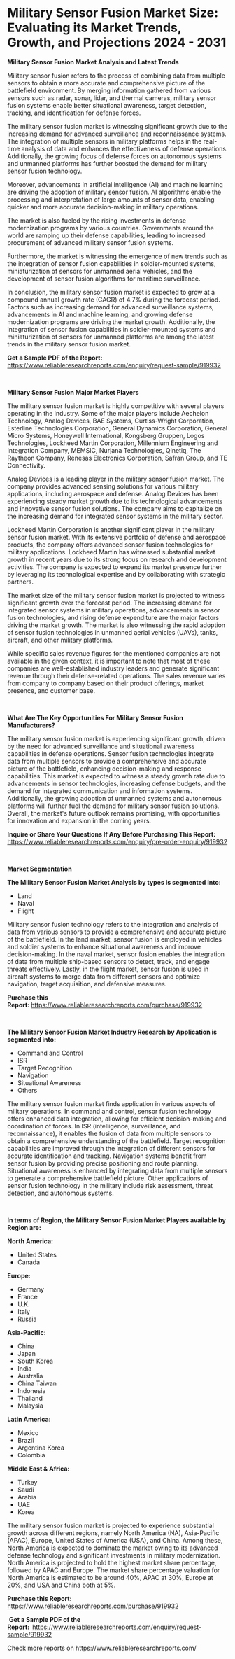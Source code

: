 <p><h1>Military Sensor Fusion Market Size: Evaluating its Market Trends, Growth, and Projections 2024 - 2031</h1></p><p><strong>Military Sensor Fusion Market Analysis and Latest Trends</strong></p>
<p><p>Military sensor fusion refers to the process of combining data from multiple sensors to obtain a more accurate and comprehensive picture of the battlefield environment. By merging information gathered from various sensors such as radar, sonar, lidar, and thermal cameras, military sensor fusion systems enable better situational awareness, target detection, tracking, and identification for defense forces.</p><p>The military sensor fusion market is witnessing significant growth due to the increasing demand for advanced surveillance and reconnaissance systems. The integration of multiple sensors in military platforms helps in the real-time analysis of data and enhances the effectiveness of defense operations. Additionally, the growing focus of defense forces on autonomous systems and unmanned platforms has further boosted the demand for military sensor fusion technology.</p><p>Moreover, advancements in artificial intelligence (AI) and machine learning are driving the adoption of military sensor fusion. AI algorithms enable the processing and interpretation of large amounts of sensor data, enabling quicker and more accurate decision-making in military operations.</p><p>The market is also fueled by the rising investments in defense modernization programs by various countries. Governments around the world are ramping up their defense capabilities, leading to increased procurement of advanced military sensor fusion systems.</p><p>Furthermore, the market is witnessing the emergence of new trends such as the integration of sensor fusion capabilities in soldier-mounted systems, miniaturization of sensors for unmanned aerial vehicles, and the development of sensor fusion algorithms for maritime surveillance.</p><p>In conclusion, the military sensor fusion market is expected to grow at a compound annual growth rate (CAGR) of 4.7% during the forecast period. Factors such as increasing demand for advanced surveillance systems, advancements in AI and machine learning, and growing defense modernization programs are driving the market growth. Additionally, the integration of sensor fusion capabilities in soldier-mounted systems and miniaturization of sensors for unmanned platforms are among the latest trends in the military sensor fusion market.</p></p>
<p><strong>Get a Sample PDF of the Report:&nbsp;</strong> <a href="https://www.reliableresearchreports.com/enquiry/request-sample/919932">https://www.reliableresearchreports.com/enquiry/request-sample/919932</a></p>
<p>&nbsp;</p>
<p><strong>Military Sensor Fusion Major Market Players</strong></p>
<p><p>The military sensor fusion market is highly competitive with several players operating in the industry. Some of the major players include Aechelon Technology, Analog Devices, BAE Systems, Curtiss-Wright Corporation, Esterline Technologies Corporation, General Dynamics Corporation, General Micro Systems, Honeywell International, Kongsberg Gruppen, Logos Technologies, Lockheed Martin Corporation, Millennium Engineering and Integration Company, MEMSIC, Nurjana Technologies, Qinetiq, The Raytheon Company, Renesas Electronics Corporation, Safran Group, and TE Connectivity.</p><p>Analog Devices is a leading player in the military sensor fusion market. The company provides advanced sensing solutions for various military applications, including aerospace and defense. Analog Devices has been experiencing steady market growth due to its technological advancements and innovative sensor fusion solutions. The company aims to capitalize on the increasing demand for integrated sensor systems in the military sector.</p><p>Lockheed Martin Corporation is another significant player in the military sensor fusion market. With its extensive portfolio of defense and aerospace products, the company offers advanced sensor fusion technologies for military applications. Lockheed Martin has witnessed substantial market growth in recent years due to its strong focus on research and development activities. The company is expected to expand its market presence further by leveraging its technological expertise and by collaborating with strategic partners.</p><p>The market size of the military sensor fusion market is projected to witness significant growth over the forecast period. The increasing demand for integrated sensor systems in military operations, advancements in sensor fusion technologies, and rising defense expenditure are the major factors driving the market growth. The market is also witnessing the rapid adoption of sensor fusion technologies in unmanned aerial vehicles (UAVs), tanks, aircraft, and other military platforms.</p><p>While specific sales revenue figures for the mentioned companies are not available in the given context, it is important to note that most of these companies are well-established industry leaders and generate significant revenue through their defense-related operations. The sales revenue varies from company to company based on their product offerings, market presence, and customer base.</p></p>
<p>&nbsp;</p>
<p><strong>What Are The Key Opportunities For Military Sensor Fusion Manufacturers?</strong></p>
<p><p>The military sensor fusion market is experiencing significant growth, driven by the need for advanced surveillance and situational awareness capabilities in defense operations. Sensor fusion technologies integrate data from multiple sensors to provide a comprehensive and accurate picture of the battlefield, enhancing decision-making and response capabilities. This market is expected to witness a steady growth rate due to advancements in sensor technologies, increasing defense budgets, and the demand for integrated communication and information systems. Additionally, the growing adoption of unmanned systems and autonomous platforms will further fuel the demand for military sensor fusion solutions. Overall, the market's future outlook remains promising, with opportunities for innovation and expansion in the coming years.</p></p>
<p><strong>Inquire or Share Your Questions If Any Before Purchasing This Report:</strong> <a href="https://www.reliableresearchreports.com/enquiry/pre-order-enquiry/919932">https://www.reliableresearchreports.com/enquiry/pre-order-enquiry/919932</a></p>
<p>&nbsp;</p>
<p><strong>Market Segmentation</strong></p>
<p><strong>The Military Sensor Fusion Market Analysis by types is segmented into:</strong></p>
<p><ul><li>Land</li><li>Naval</li><li>Flight</li></ul></p>
<p><p>Military sensor fusion technology refers to the integration and analysis of data from various sensors to provide a comprehensive and accurate picture of the battlefield. In the land market, sensor fusion is employed in vehicles and soldier systems to enhance situational awareness and improve decision-making. In the naval market, sensor fusion enables the integration of data from multiple ship-based sensors to detect, track, and engage threats effectively. Lastly, in the flight market, sensor fusion is used in aircraft systems to merge data from different sensors and optimize navigation, target acquisition, and defensive measures.</p></p>
<p><strong>Purchase this Report:&nbsp;</strong><a href="https://www.reliableresearchreports.com/purchase/919932">https://www.reliableresearchreports.com/purchase/919932</a></p>
<p>&nbsp;</p>
<p><strong>The Military Sensor Fusion Market Industry Research by Application is segmented into:</strong></p>
<p><ul><li>Command and Control</li><li>ISR</li><li>Target Recognition</li><li>Navigation</li><li>Situational Awareness</li><li>Others</li></ul></p>
<p><p>The military sensor fusion market finds application in various aspects of military operations. In command and control, sensor fusion technology offers enhanced data integration, allowing for efficient decision-making and coordination of forces. In ISR (intelligence, surveillance, and reconnaissance), it enables the fusion of data from multiple sensors to obtain a comprehensive understanding of the battlefield. Target recognition capabilities are improved through the integration of different sensors for accurate identification and tracking. Navigation systems benefit from sensor fusion by providing precise positioning and route planning. Situational awareness is enhanced by integrating data from multiple sensors to generate a comprehensive battlefield picture. Other applications of sensor fusion technology in the military include risk assessment, threat detection, and autonomous systems.</p></p>
<p>&nbsp;</p>
<p><strong>In terms of Region, the Military Sensor Fusion Market Players available by Region are:</strong></p>
<p>
    <p> <strong> North America: </strong>
        <ul>
            <li>United States</li>
            <li>Canada</li>
        </ul>
        </p> 
    <p> <strong> Europe: </strong>
        <ul>
            <li>Germany</li>
            <li>France</li>
            <li>U.K.</li>
            <li>Italy</li>
            <li>Russia</li>
        </ul>
        </p> 
    <p> <strong> Asia-Pacific: </strong>
        <ul>
            <li>China</li>
            <li>Japan</li>
            <li>South Korea</li>
            <li>India</li>
            <li>Australia</li>
            <li>China Taiwan</li>
            <li>Indonesia</li>
            <li>Thailand</li>
            <li>Malaysia</li>
        </ul>
        </p> 
    <p> <strong> Latin America: </strong>
        <ul>
            <li>Mexico</li>
            <li>Brazil</li>
            <li>Argentina Korea</li>
            <li>Colombia</li>
        </ul>
        </p> 
    <p> <strong> Middle East & Africa: </strong>
        <ul>
            <li>Turkey</li>
            <li>Saudi</li>
            <li>Arabia</li>
            <li>UAE</li>
            <li>Korea</li>
        </ul>
    </p>
    </p>
<p><p>The military sensor fusion market is projected to experience substantial growth across different regions, namely North America (NA), Asia-Pacific (APAC), Europe, United States of America (USA), and China. Among these, North America is expected to dominate the market owing to its advanced defense technology and significant investments in military modernization. North America is projected to hold the highest market share percentage, followed by APAC and Europe. The market share percentage valuation for North America is estimated to be around 40%, APAC at 30%, Europe at 20%, and USA and China both at 5%.</p></p>
<p><strong>Purchase this Report: </strong><a href="https://www.reliableresearchreports.com/purchase/919932">https://www.reliableresearchreports.com/purchase/919932</a></p>
<p>&nbsp;<strong>Get a Sample PDF of the Report:&nbsp;&nbsp;</strong><a href="https://www.reliableresearchreports.com/enquiry/request-sample/919932">https://www.reliableresearchreports.com/enquiry/request-sample/919932</a></p>
<p><strong></strong></p>
<p>Check more reports on https://www.reliableresearchreports.com/</p>